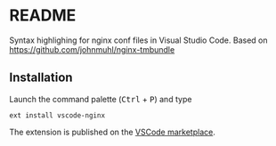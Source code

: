 # README
Syntax highlighing for nginx conf files in Visual Studio Code. Based on https://github.com/johnmuhl/nginx-tmbundle

## Installation
Launch the command palette (<kbd>Ctrl</kbd> + <kbd>P</kbd>) and type

    ext install vscode-nginx

The extension is published on the [VSCode marketplace][1].

[1]: https://marketplace.visualstudio.com/items?itemName=shanoor.vscode-nginx
